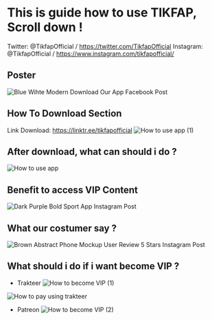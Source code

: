 # This is guide how to use TIKFAP, Scroll down !
Twitter: @TikfapOfficial / https://twitter.com/TikfapOfficial
Instagram: @TikfapOfficial / https://www.instagram.com/tikfapofficial/

## Poster
![Blue Wihte Modern Download Our App Facebook Post](https://user-images.githubusercontent.com/121562206/209826955-20979038-748c-4d43-b78e-131c8506f756.png)


## How To Download Section
Link Download: https://linktr.ee/tikfapofficial
![How to use app (1)](https://user-images.githubusercontent.com/121562206/209826460-31a496a2-2b8d-4e74-849c-71ec9a3ded42.png)

## After download, what can should i do ?
![How to use app](https://user-images.githubusercontent.com/121562206/209826872-ac70dfca-4385-43c6-8879-9a104d62249e.png)

## Benefit to access VIP Content
![Dark Purple Bold Sport App Instagram Post](https://user-images.githubusercontent.com/121562206/209826793-f52aa102-4c33-462f-a298-6ded2aa080f4.png)

## What our costumer say ? 
![Brown Abstract Phone Mockup User Review 5 Stars Instagram Post](https://user-images.githubusercontent.com/121562206/209827149-4081e403-ef4d-488d-a02e-fc2d71b53d17.png)


## What should i do if i want become VIP ?
- Trakteer 
![How to become VIP  (1)](https://user-images.githubusercontent.com/121562206/209827185-32baa7b4-1b6a-4884-80f3-664c1fd32fe9.png)

![How to pay using trakteer](https://user-images.githubusercontent.com/121562206/209827670-1ac40af8-7d73-4c5e-a5b6-ee6c9f63efa0.png)

- Patreon
![How to become VIP  (2)](https://user-images.githubusercontent.com/121562206/209827172-c6e4d552-99c5-4677-a18b-5c33b35e9db0.png)


